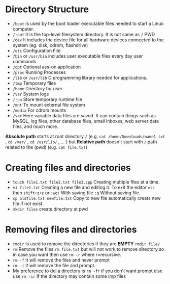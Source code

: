 # Directory Structure

* `/boot` is used by the boot loader executable files needed to start a Linux computer.
* `/root` It is the top-level filesystem directory. It is not same as `/` PWD
* `/dev` It includes the device file for all hardware devices connected to the system (eg. disk, cdrom, flashdrive)
* `/etc` Configuration File
* `/bin` or `/usr/bin` includes user executable files every day user commands
* `/opt` Optional ass-on application
* `/proc` Running Processes
* `/lib` or `/usr/lib` C programming library needed for applications.
* `/tmp` Temporary files
* `/home` Directory for user
* `/var` System logs
* `/run` Store temporary runtime file
* `/mnt` To mount external file system
* `/media` For cdrom mounts
* `/var` Here variable data files are saved. It can contain things such as MySQL, log files, other database files, email inboxes, web server data files, and much more.

**Absolute path** starts at root directory `/` (e.g. `cat /home/Downloads/name1.txt` , `cd /var/` , `cd /usr/lib/` , ... ) but **Relative path** doesn't start with `/` path related to the (pwd) (e.g. `cat file.txt`)

# Creating files and directories

* `touch file1.txt file2.txt file3.cpp` Creating multiple files at a time.
* `vi file1.txt` Creating a new file and editing it. To exit the editor `esc` then `shift+z+z` or `:wq!` With saving file `:q` Without saving file.
* `cp oldfile.txt newfile.txt` Copy to new file automatically creats new file if not exist
* `mkdir files` create directory at pwd

# Removing files and directories

* `rmdir` Is used to remove the directories if they are **EMPTY** `rmdir file/`
* `rm` Remove the files `rm file.txt` but will not work to remove directory so in case you want then use `rm -r` where r=recursive.
* `rm -f` It will remove the files and never prompt
* `rm -i` It will remove the file and prompt.
* My preference to del a directory is `rm -fr` if you don't want prompt else use `rm -ir` If the directory may contain some imp files


